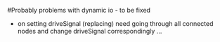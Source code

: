 #Probably problems with dynamic io - to be fixed
- on setting driveSignal (replacing) need going through all connected nodes and change driveSignal correspondingly ...